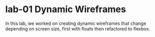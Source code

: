 # lab-01 Dynamic Wireframes

In this lab, we worked on creating dynamic wireframes that change depending on screen size, first with floats then refactored to flexbox. 
